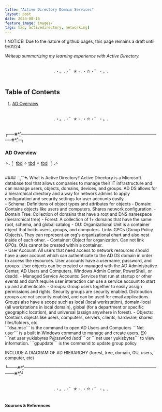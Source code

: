 ```yaml
---
title: "Active Directory Domain Services"
layout: post
date: 2024-08-16
feature_image: images/
tags: [ad, activedirectory, networking]
---
```


! NOTICE! Due to the nature of github pages, this page remains a draft until 9/01/24. 

*Writeup summarizing my learning experience with Active Directory.*

<!--more-->

<br>
<div align="center">.・。.・゜✭・.・✫・゜・。. </div>
<br>

## Table of Contents

1. [AD Overview](#ad-overview)

<br>
<div align="center">.・。.・゜✭・.・✫・゜・。. </div>
<br>

┌──❀*̥˚───────────────────────────────────────────────❀*̥˚─┐
### AD Overview
✧. ┊ ⁭ [tbd](#ೃ⁀-tbd) ✧ [tbd](#ೃ⁀-tbd) ✧ [tbd](#ೃ⁀-tbd) ⁭ ⁭┊ .✧

<br>
####  ೃ⁀➷ What is Active Directory?
Active Directory is a Microsoft database tool that allows companies to manage their IT infrastructure and can manage users, objects, domains, devices, and groups. AD DS allows for a hierarchical directory and a way for network admins to apply configuration and security settings for user accounts easily. 

<br>
- Schema: Definitions of object types and attributes for objects
- Domain: Contains objects like users and computers. Shares network configuration. 
- Domain Tree: Collection of domains that have a root and DNS namespace (hierarchical tree)
- Forest: A collection of 1+ domains that have the same root, schema, and global catalog
- OU: Organizational Unit is a container object that holds users, groups, and computers. Links GPOs (Group Policy Objects). They can represent an org's organizational chart and also nest inside of each other. 
- Container: Object for organization. Can not link GPOs. OUs cannot be created within a container.

<br>
- User Account: All users that need access to network resources should have a user account which can authenticate to the AD DS domain in order to access the resources. User accounts have a username, password, and groups. User objects can be created or managed with the AD Administrative Center, AD Users and Computers, Windows Admin Center, PowerShell, or dsadd.
- Managed Service Accounts: Services that run at startup or other events and don't require user interaction can use a service account to start up and authenticate. 
- Groups: Group users together to easily assign permissions and rights. Security groups are security enabled. Distribution groups are not security enabled, and can be used for email applications. Groups also have a scope such as local (local workstation), domain-local (all workstations in local domain), global (for a department or specific geographic location), and universal (assign anywhere in forest). 
- Objects: Contains objects like users, computers, servers, clients, hardware, shared files/folders, etc

<br>
 ```dsa.msc``` is the command to open AD Users and Computers
```Net user``` is a built in Windows command to manage and create users. EX: ```net user yukisbytes P@ssw0rd /add``` or ```net user yukisbytes``` to view information.
```gpupdate``` is the command to update group policy


INCLUDE A DIAGRAM OF AD HIERARCHY (forest, tree, domain, OU, users, computer, etc)


└───❀*̥˚───────────────────────────────────────────────❀*̥˚┘


<br>
<div align="center">.・。.・゜✭・.・✫・゜・。. </div>
<br>



#### Sources & References
